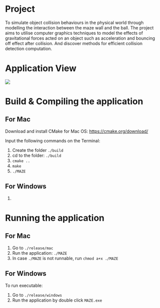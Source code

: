 # Project

To simulate object collision behaviours in the physical world through modelling the interaction between the maze wall and the ball. The project aims to utilise computer graphics techniques to model the effects of gravitational forces acted on an object such as acceleration and bouncing off effect after collision. And discover methods for efficient collision detection computation.

# Application View

![](assets/maze_gameplay.gif)

# Build & Compiling the application

## For Mac

Download and install CMake for Mac OS: https://cmake.org/download/

Input the following commands on the Terminal:

1. Create the folder `./build`
2. cd to the folder: `./build`
3. `cmake ..`
4. `make`
5. `./MAZE`

## For Windows

1.

# Running the application

## For Mac

1. Go to `./release/mac`
2. Run the application: `./MAZE`
3. In case `./MAZE` is not runnable, run `chmod a+x ./MAZE`

## For Windows

To run executable:

1. Go to `./release/windows`
2. Run the application by double click `MAZE.exe`
